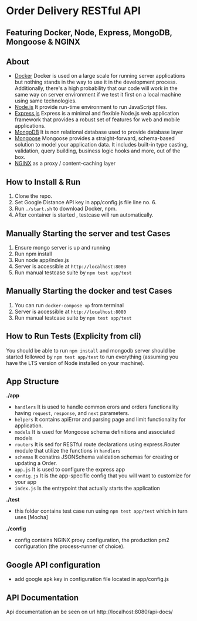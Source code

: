 # Order Delivery RESTful API
## Featuring Docker, Node, Express, MongoDB, Mongoose & NGINX

## About

- [Docker](https://www.docker.com/) Docker is used on a large scale for running server applications but nothing stands in the way to use it in the development process. Additionally, there's a high probability that our code will work in the same way on server environment if we test it first on a local machine using same technologies.
- [Node.js](https://nodejs.org/en/) It provide run-time environment to run JavaScript files.
- [Express.js](https://expressjs.com/) Express is a minimal and flexible Node.js web application framework that provides a robust set of features for web and mobile applications.
- [MongoDB](https://www.mongodb.com/) It is non relational database used to provide database layer
- [Mongoose](https://mongoosejs.com/) Mongoose provides a straight-forward, schema-based solution to model your application data. It includes built-in type casting, validation, query building, business logic hooks and more, out of the box.
- [NGINX](https://docs.nginx.com/nginx/admin-guide/content-cache/content-caching/) as a proxy / content-caching layer

## How to Install & Run

1.  Clone the repo.
2.  Set Google Distance API key in app/config.js file line no. 6.
3.  Run `./start.sh` to download Docker, npm.
4.  After container is started , testcase will run automatically.

## Manually Starting the server and test Cases

1. Ensure mongo server is up and running
2. Run npm install
3. Run node app/index.js
4. Server is accessible at `http://localhost:8080`
5. Run manual testcase suite by `npm test app/test`

## Manually Starting the docker and test Cases

1. You can run `docker-compose up` from terminal
2. Server is accessible at `http://localhost:8080`
3. Run manual testcase suite by `npm test app/test`

## How to Run Tests (Explicity from cli)

 You should be able to run `npm install` and mongodb server should be started followed by `npm test app/test` to run everything (assuming you have the LTS version of Node installed on your machine).

## App Structure

**./app**

- `handlers` It is used to handle common erors and orders functionality having `request`, `response`, and `next` parameters.
- `helpers` It contains apiError and parsing page and limit functionality for application.
- `models` It is used for Mongoose schema definitions and associated models
- `routers` It is sed for RESTful route declarations using express.Router module that utilize the functions in `handlers`
- `schemas` It conatins JSONSchema validation schemas for creating or updating a Order.
- `app.js` It is used to  configure the express app
- `config.js` It is the app-specific config that you will want to customize for your app
- `index.js` Is the entrypoint that actually starts the application

**./test**

- this folder contains test case run using `npm test app/test` which in turn uses [Mocha]

**./config**

- config contains NGINX proxy configuration, the production pm2 configuration (the process-runner of choice).

## Google API configuration ##

- add google apk key in configuration file located in app/config.js


## API Documentation
Api documentation an be seen on url http://localhost:8080/api-docs/
